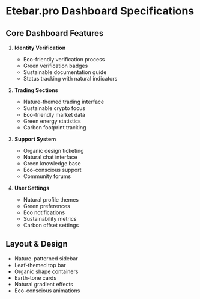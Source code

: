 # Etebar.pro Dashboard Specifications

## Core Dashboard Features
1. **Identity Verification**
   - Eco-friendly verification process
   - Green verification badges
   - Sustainable documentation guide
   - Status tracking with natural indicators

2. **Trading Sections**
   - Nature-themed trading interface
   - Sustainable crypto focus
   - Eco-friendly market data
   - Green energy statistics
   - Carbon footprint tracking

3. **Support System**
   - Organic design ticketing
   - Natural chat interface
   - Green knowledge base
   - Eco-conscious support
   - Community forums

4. **User Settings**
   - Natural profile themes
   - Green preferences
   - Eco notifications
   - Sustainability metrics
   - Carbon offset settings

## Layout & Design
- Nature-patterned sidebar
- Leaf-themed top bar
- Organic shape containers
- Earth-tone cards
- Natural gradient effects
- Eco-conscious animations